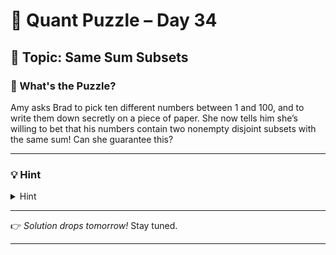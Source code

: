# 🧠 Quant Puzzle – Day 34

## 📌 Topic: Same Sum Subsets

### 🤔 What's the Puzzle?

Amy asks Brad to pick ten different numbers between 1 and 100, and
to write them down secretly on a piece of paper. She now tells him
she’s willing to bet that his numbers contain two nonempty
disjoint subsets with the same sum! Can she guarantee this?

---

### 💡 Hint

<details>
<summary>Hint</summary>

How many possible subsets of the set of 10 numbers are there? How many different possible sums are possible for the sum of 10 numbers?

</details>

---

👉 *Solution drops tomorrow!*
Stay tuned.

---


